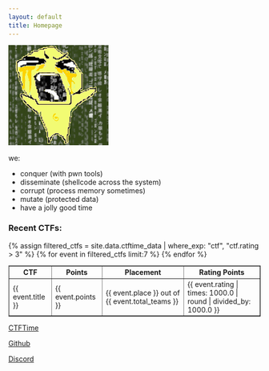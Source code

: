```yaml
---
layout: default
title: Homepage
---
```


<div class="flavor">
    <img src="/assets/images/shoutbaby.png" class="logo">
    <p>
        we:
        <br>
        <ul>
            <li>conquer (with pwn tools)</li>
            <li>disseminate (shellcode across the system)</li>
            <li>corrupt (process memory sometimes)</li>
            <li>mutate (protected data)</li>
            <li>have a jolly good time</li>
        </ul>
    </p>
</div>

### Recent CTFs:

<table border="1">
    <tr>
        <th>CTF</th>
        <th>Points</th>
        <th>Placement</th>
        <th>Rating Points</th>
    </tr>
    {% assign filtered_ctfs = site.data.ctftime_data | where_exp: "ctf", "ctf.rating > 3" %}
    {% for event in filtered_ctfs limit:7 %}
        <tr>
            <td>{{ event.title }}</td>
            <td>{{ event.points }}</td>
            <td>{{ event.place }} out of {{ event.total_teams }}</td>
            <td>{{ event.rating | times: 1000.0 | round | divided_by: 1000.0 }}</td>
        </tr>
    {% endfor %}
</table>

[CTFTime](https://ctftime.org/team/280084)

[Github](https://github.com/byte-babies)

[Discord](https://discord.gg/DwXKnG8FNC)
